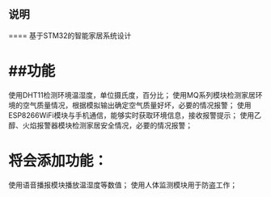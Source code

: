 ## 说明
====
基于STM32的智能家居系统设计




##功能
====
使用DHT11检测环境温湿度，单位摄氏度，百分比；
使用MQ系列模块检测家居环境的空气质量情况，根据模拟输出确定空气质量好坏，必要的情况报警；
使用ESP8266WiFi模块与手机通信，能够实时获取环境信息，接收报警提示；
使用乙醇、火焰报警器模块检测家居安全情况，必要的情况报警；



将会添加功能：
===
使用语音播报模块播放温湿度等数值；
使用人体监测模块用于防盗工作；
